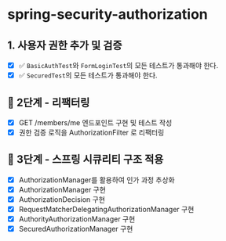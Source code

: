 # spring-security-authorization

## 1. 사용자 권한 추가 및 검증

- [x] ✅ `BasicAuthTest`와 `FormLoginTest`의 모든 테스트가 통과해야 한다.
- [x] ✅ `SecuredTest`의 모든 테스트가 통과해야 한다.

## 🚀 2단계 - 리팩터링

- [x] GET /members/me 엔드포인트 구현 및 테스트 작성
- [x] 권한 검증 로직을 AuthorizationFilter 로 리팩터링

## 🚀 3단계 - 스프링 시큐리티 구조 적용

- [x] AuthorizationManager를 활용하여 인가 과정 추상화
- [x] AuthorizationManager 구현
- [x] AuthorizationDecision 구현
- [x] RequestMatcherDelegatingAuthorizationManager 구현
- [x] AuthorityAuthorizationManager 구현
- [x] SecuredAuthorizationManager 구현